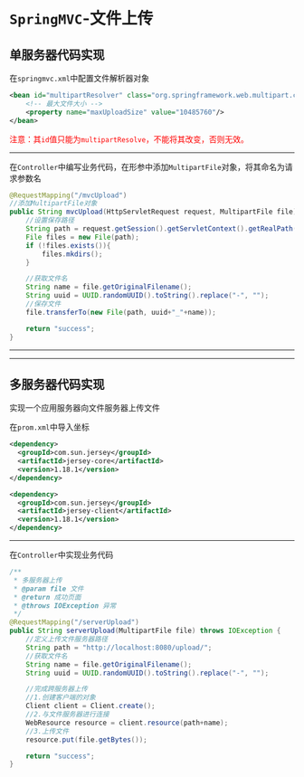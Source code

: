 # `SpringMVC`-文件上传

## 单服务器代码实现

在`springmvc.xml`中配置文件解析器对象

```xml
<bean id="multipartResolver" class="org.springframework.web.multipart.commons.CommonsMultipartResolver">
    <!-- 最大文件大小 -->
    <property name="maxUploadSize" value="10485760"/>
</bean>
```

<font color=red>注意：其`id`值只能为`multipartResolve`，不能将其改变，否则无效。</font>

----

在`Controller`中编写业务代码，在形参中添加`MultipartFile`对象，将其命名为请求参数名

```java
@RequestMapping("/mvcUpload")
//添加MultipartFile对象
public String mvcUpload(HttpServletRequest request, MultipartFile file) throws IOException {
    //设置保存路径
    String path = request.getSession().getServletContext().getRealPath("/upload/");
    File files = new File(path);
    if (!files.exists()){
        files.mkdirs();
    }

    //获取文件名
    String name = file.getOriginalFilename();
    String uuid = UUID.randomUUID().toString().replace("-", "");
    //保存文件
    file.transferTo(new File(path, uuid+"_"+name));

    return "success";
}
```

----

---

## 多服务器代码实现

实现一个应用服务器向文件服务器上传文件

在`prom.xml`中导入坐标

```xml
<dependency>
  <groupId>com.sun.jersey</groupId>
  <artifactId>jersey-core</artifactId>
  <version>1.18.1</version>
</dependency>

<dependency>
  <groupId>com.sun.jersey</groupId>
  <artifactId>jersey-client</artifactId>
  <version>1.18.1</version>
</dependency>
```

---

在`Controller`中实现业务代码

```java
/**
 * 多服务器上传
 * @param file 文件
 * @return 成功页面
 * @throws IOException 异常
 */
@RequestMapping("/serverUpload")
public String serverUpload(MultipartFile file) throws IOException {
    //定义上传文件服务器路径
    String path = "http://localhost:8080/upload/";
    //获取文件名
    String name = file.getOriginalFilename();
    String uuid = UUID.randomUUID().toString().replace("-", "");

    //完成跨服务器上传
    //1.创建客户端的对象
    Client client = Client.create();
    //2.与文件服务器进行连接
    WebResource resource = client.resource(path+name);
    //3.上传文件
    resource.put(file.getBytes());

    return "success";
}
```